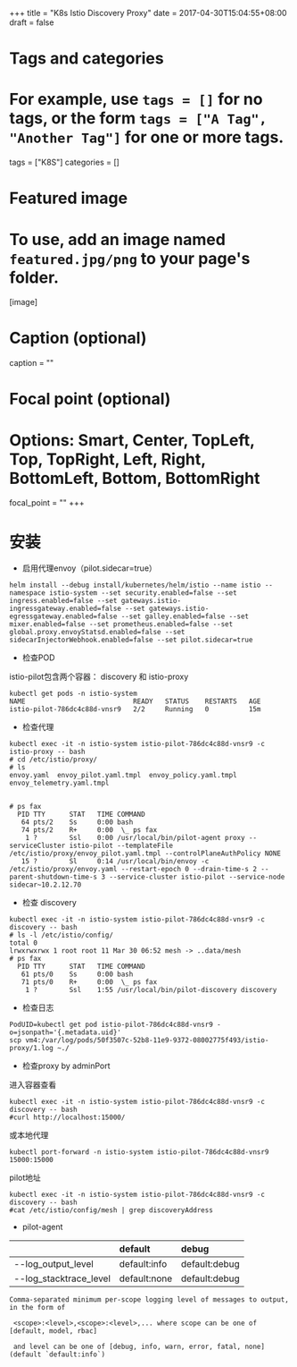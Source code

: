 +++
title = "K8s Istio Discovery Proxy"
date = 2017-04-30T15:04:55+08:00
draft = false

# Tags and categories
# For example, use `tags = []` for no tags, or the form `tags = ["A Tag", "Another Tag"]` for one or more tags.
tags = ["K8S"]
categories = []

# Featured image
# To use, add an image named `featured.jpg/png` to your page's folder. 
[image]
  # Caption (optional)
  caption = ""

  # Focal point (optional)
  # Options: Smart, Center, TopLeft, Top, TopRight, Left, Right, BottomLeft, Bottom, BottomRight
  focal_point = ""
+++


# 安装

- 启用代理envoy（pilot.sidecar=true）

```
helm install --debug install/kubernetes/helm/istio --name istio --namespace istio-system --set security.enabled=false --set ingress.enabled=false --set gateways.istio-ingressgateway.enabled=false --set gateways.istio-egressgateway.enabled=false --set galley.enabled=false --set mixer.enabled=false --set prometheus.enabled=false --set global.proxy.envoyStatsd.enabled=false --set sidecarInjectorWebhook.enabled=false --set pilot.sidecar=true
```

- 检查POD

istio-pilot包含两个容器： discovery 和 istio-proxy

```
kubectl get pods -n istio-system 
NAME                           READY   STATUS    RESTARTS   AGE
istio-pilot-786dc4c88d-vnsr9   2/2     Running   0          15m
```

- 检查代理

```
kubectl exec -it -n istio-system istio-pilot-786dc4c88d-vnsr9 -c istio-proxy -- bash
# cd /etc/istio/proxy/
# ls
envoy.yaml  envoy_pilot.yaml.tmpl  envoy_policy.yaml.tmpl  envoy_telemetry.yaml.tmpl


# ps fax
  PID TTY      STAT   TIME COMMAND
   64 pts/2    Ss     0:00 bash
   74 pts/2    R+     0:00  \_ ps fax
    1 ?        Ssl    0:00 /usr/local/bin/pilot-agent proxy --serviceCluster istio-pilot --templateFile /etc/istio/proxy/envoy_pilot.yaml.tmpl --controlPlaneAuthPolicy NONE
   15 ?        Sl     0:14 /usr/local/bin/envoy -c /etc/istio/proxy/envoy.yaml --restart-epoch 0 --drain-time-s 2 --parent-shutdown-time-s 3 --service-cluster istio-pilot --service-node sidecar~10.2.12.70
```

- 检查 discovery

```
kubectl exec -it -n istio-system istio-pilot-786dc4c88d-vnsr9 -c discovery -- bash
# ls -l /etc/istio/config/
total 0
lrwxrwxrwx 1 root root 11 Mar 30 06:52 mesh -> ..data/mesh
# ps fax
  PID TTY      STAT   TIME COMMAND
   61 pts/0    Ss     0:00 bash
   71 pts/0    R+     0:00  \_ ps fax
    1 ?        Ssl    1:55 /usr/local/bin/pilot-discovery discovery
```


- 检查日志

```  
PodUID=kubectl get pod istio-pilot-786dc4c88d-vnsr9 -o=jsonpath='{.metadata.uid}'
scp vm4:/var/log/pods/50f3507c-52b8-11e9-9372-08002775f493/istio-proxy/1.log ~./
```

- 检查proxy by adminPort

进入容器查看
```
kubectl exec -it -n istio-system istio-pilot-786dc4c88d-vnsr9 -c discovery -- bash
#curl http://localhost:15000/
```

或本地代理

```
kubectl port-forward -n istio-system istio-pilot-786dc4c88d-vnsr9 15000:15000
```


pilot地址

```
kubectl exec -it -n istio-system istio-pilot-786dc4c88d-vnsr9 -c discovery -- bash
#cat /etc/istio/config/mesh | grep discoveryAddress
```


- pilot-agent

|| default |  debug
  :---|:---|:---
  --log_output_level    |default:info|  default:debug
  --log_stacktrace_level   |default:none|  default:debug

```
Comma-separated minimum per-scope logging level of messages to output, in the form of

 <scope>:<level>,<scope>:<level>,... where scope can be one of [default, model, rbac] 
 
 and level can be one of [debug, info, warn, error, fatal, none] (default `default:info`)
```